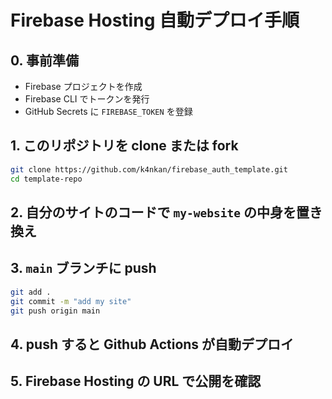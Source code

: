 # Firebase Hosting 自動デプロイ手順

## 0. 事前準備
- Firebase プロジェクトを作成
- Firebase CLI でトークンを発行
- GitHub Secrets に `FIREBASE_TOKEN` を登録

## 1. このリポジトリを clone または fork

   ```bash
   git clone https://github.com/k4nkan/firebase_auth_template.git
   cd template-repo
   ```

## 2. 自分のサイトのコードで `my-website` の中身を置き換え

## 3. `main` ブランチに push

   ```bash
   git add .
   git commit -m "add my site"
   git push origin main
   ```

## 4. push すると Github Actions が自動デプロイ

## 5. Firebase Hosting の URL で公開を確認
